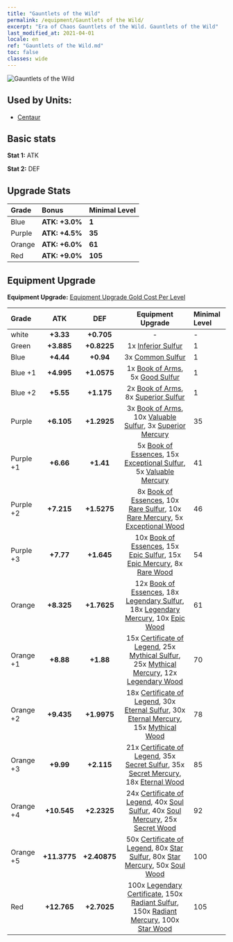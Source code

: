 ```yaml
---
title: "Gauntlets of the Wild"
permalink: /equipment/Gauntlets of the Wild/
excerpt: "Era of Chaos Gauntlets of the Wild. Gauntlets of the Wild"
last_modified_at: 2021-04-01
locale: en
ref: "Gauntlets of the Wild.md"
toc: false
classes: wide
---
```


  ![Gauntlets of the Wild](/images/e/e_2013.png)

## Used by Units:

* [Centaur](/units/Centaur/) 


## Basic stats
 **Stat 1:** ATK

 **Stat 2:** DEF

## Upgrade Stats

  |     Grade    |   Bonus | Minimal Level | 
  |:-------------|:--------|:--------------| 
  | Blue | **ATK: +3.0%** | **1** | 
  | Purple | **ATK: +4.5%** | **35** | 
  | Orange | **ATK: +6.0%** | **61** | 
  | Red | **ATK: +9.0%** | **105** | 


## Equipment Upgrade
 **Equipment Upgrade:** [Equipment Upgrade Gold Cost Per Level](/equipment/EquipmentUpgradeCostPerLevel/) 

  |          Grade      | ATK | DEF | Equipment Upgrade | Minimal Level |
  |:--------------------|:---------:|:---------:|:----------------:|:--------------|
  | white | **+3.33** | **+0.705** | - | - |
  | Green | **+3.885** | **+0.8225** | 1x [Inferior Sulfur](/Items/mat_3/) | 1 |
  | Blue | **+4.44** | **+0.94** | 3x [Common Sulfur](/Items/mat_9/) | 1 |
  | Blue +1 | **+4.995** | **+1.0575** | 1x [Book of Arms](/Items/mat_18/), 5x [Good Sulfur](/Items/mat_15/) | 1 |
  | Blue +2 | **+5.55** | **+1.175** | 2x [Book of Arms](/Items/mat_25/), 8x [Superior Sulfur](/Items/mat_22/) | 1 |
  | Purple | **+6.105** | **+1.2925** | 3x [Book of Arms](/Items/mat_32/), 10x [Valuable Sulfur](/Items/mat_29/), 3x [Superior Mercury](/Items/mat_21/) | 35 |
  | Purple +1 | **+6.66** | **+1.41** | 5x [Book of Essences](/Items/mat_39/), 15x [Exceptional Sulfur](/Items/mat_36/), 5x [Valuable Mercury](/Items/mat_28/) | 41 |
  | Purple +2 | **+7.215** | **+1.5275** | 8x [Book of Essences](/Items/mat_46/), 10x [Rare Sulfur](/Items/mat_43/), 10x [Rare Mercury](/Items/mat_42/), 5x [Exceptional Wood](/Items/mat_34/) | 46 |
  | Purple +3 | **+7.77** | **+1.645** | 10x [Book of Essences](/Items/mat_53/), 15x [Epic Sulfur](/Items/mat_50/), 15x [Epic Mercury](/Items/mat_49/), 8x [Rare Wood](/Items/mat_41/) | 54 |
  | Orange | **+8.325** | **+1.7625** | 12x [Book of Essences](/Items/mat_60/), 18x [Legendary Sulfur](/Items/mat_57/), 18x [Legendary Mercury](/Items/mat_56/), 10x [Epic Wood](/Items/mat_48/) | 61 |
  | Orange +1 | **+8.88** | **+1.88** | 15x [Certificate of Legend](/Items/mat_67/), 25x [Mythical Sulfur](/Items/mat_64/), 25x [Mythical Mercury](/Items/mat_63/), 12x [Legendary Wood](/Items/mat_55/) | 70 |
  | Orange +2 | **+9.435** | **+1.9975** | 18x [Certificate of Legend](/Items/mat_74/), 30x [Eternal Sulfur](/Items/mat_71/), 30x [Eternal Mercury](/Items/mat_70/), 15x [Mythical Wood](/Items/mat_62/) | 78 |
  | Orange +3 | **+9.99** | **+2.115** | 21x [Certificate of Legend](/Items/mat_81/), 35x [Secret Sulfur](/Items/mat_78/), 35x [Secret Mercury](/Items/mat_77/), 18x [Eternal Wood](/Items/mat_69/) | 85 |
  | Orange +4 | **+10.545** | **+2.2325** | 24x [Certificate of Legend](/Items/mat_88/), 40x [Soul Sulfur](/Items/mat_85/), 40x [Soul Mercury](/Items/mat_84/), 25x [Secret Wood](/Items/mat_76/) | 92 |
  | Orange +5 | **+11.3775** | **+2.40875** | 50x [Certificate of Legend](/Items/mat_95/), 80x [Star Sulfur](/Items/mat_92/), 80x [Star Mercury](/Items/mat_91/), 50x [Soul Wood](/Items/mat_83/) | 100 |
  | Red | **+12.765** | **+2.7025** | 100x [Legendary Certificate](/Items/mat_102/), 150x [Radiant Sulfur](/Items/mat_99/), 150x [Radiant Mercury](/Items/mat_98/), 100x [Star Wood](/Items/mat_90/) | 105 |

